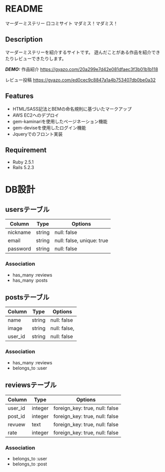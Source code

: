 # README
マーダーミステリー 口コミサイト マダミス！マダミス！
## Description
マーダーミステリーを紹介するサイトです。
遊んだことがある作品を紹介できたりレビューできたりします。

***DEMO:***
作品紹介
https://gyazo.com/20a299e7d42e081dfaec3f3b01b1b118

レビュー投稿
https://gyazo.com/ed0cec9c8847a1a4b753407db0be0a32

 ## Features

- HTML/SASS記法とBEMの命名規則に基づいたマークアップ
- AWS EC2へのデプロイ
- gem-kaminariを使用したページネーション機能
- gem-deviseを使用したログイン機能
- Jqueryでのフロント実装

## Requirement

- Ruby 2.5.1
- Rails 5.2.3

# DB設計

## usersテーブル
|Column|Type|Options|
|------|----|-------|
|nickname|string|null: false|
|email|string|null: false, unique: true|
|password|string|null: false|

### Association
- has_many :reviews
- has_many :posts
  

## postsテーブル
|Column|Type|Options|
|------|----|-------|
|name|string|null: false|
|image|string|null: false,|
|user_id|string|null: false|


### Association
- has_many :reviews
- belongs_to :user

## reviewsテーブル
|Column|Type|Options|
|------|----|-------|
|user_id|integer|foreign_key: true, null: false|
|post_id|integer|foreign_key: true, null: false|
|revuew|text|foreign_key: true, null: false|
|rate|integer|foreign_key: true, null: false|

### Association
- belongs_to :user
- belongs_to :post
